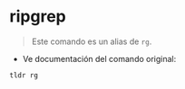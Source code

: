 # ripgrep

> Este comando es un alias de `rg`.

- Ve documentación del comando original:

`tldr rg`
